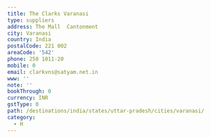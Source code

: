 ```yaml
---
title: The Clarks Varanasi
type: suppliers
address: The Mall  Cantonment
city: Varanasi
country: India
postalCode: 221 002
areaCode: '542'
phone: 250 1011-20
mobile: 0
email: clarkvns@satyam.net.in
www: ''
note: ''
bookThrough: 0
currency: INR
gstType: 0
path: /destinations/india/states/uttar-pradesh/cities/varanasi/
category:
  - H
---
```


